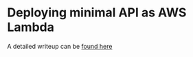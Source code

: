 # Deploying minimal API as AWS Lambda

A detailed writeup can be [found here](https://kiranjoy.blog/2022/07/24/deploying-dotnet-minimal-api-as-aws-lambda)
